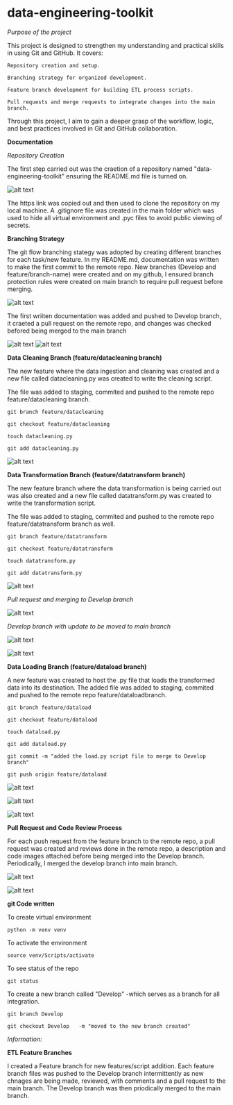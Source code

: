# data-engineering-toolkit

*Purpose of the project*

This project is designed to strengthen my understanding and practical skills in using Git and GitHub. It covers:

    Repository creation and setup.

    Branching strategy for organized development.

    Feature branch development for building ETL process scripts.

    Pull requests and merge requests to integrate changes into the main branch.

Through this project, I aim to gain a deeper grasp of the workflow, logic, and best practices involved in Git and GitHub collaboration.

**Documentation**

*Repository Creation*

The first step carried out was the craetion of a repository named "data-engineering-toolkit" ensuring the README.md file is turned on.

![alt text](Images/image.png)

The https link was copied out and then used to clone the repository on my local machine. A .gitignore file was created in the main folder which was used to hide all virtual environment and .pyc files to avoid public viewing of secrets. 

**Branching Strategy**

The git flow branching stategy was adopted by creating different branches for each task/new feature.
In my README.md, documentation was written to make the first commit to the remote repo. 
New branches (Develop and feature/branch-name) were created and on my github, I ensured branch protection rules were created on main branch to require pull request before merging.

![alt text](Images/image-1.png)

The first wriiten documentation was added and pushed to Develop branch, it craeted a pull request on the remote repo, and changes was checked befored being merged to the main branch

![alt text](Images/image-2.png)
![alt text](Images/image-3.png)

**Data Cleaning Branch (feature/datacleaning branch)**

The new feature where the data ingestion and cleaning was created and a new file called datacleaning.py was created to write the cleaning script. 

The file was added to staging, commited and pushed to the remote repo feature/datacleaning branch.

    git branch feature/datacleaning

    git checkout feature/datacleaning

    touch datacleaning.py

    git add datacleaning.py

![alt text](Images/image.png)

**Data Transformation Branch (feature/datatransform branch)**

The new feature branch where the data transformation is being carried out was also created and a new file called datatransform.py was created to write the transformation script. 

The file was added to staging, commited and pushed to the remote repo feature/datatransform branch as well.

    git branch feature/datatransform

    git checkout feature/datatransform

    touch datatransform.py

    git add datatransform.py

![alt text](Images/image-4.png)

*Pull request and merging to Develop branch*

![alt text](Images/image-5.png)

*Develop branch with update to be moved to main branch*

![alt text](Images/image-6.png)

![alt text](Images/image-7.png)

**Data Loading Branch (feature/dataload branch)**

A new feature was created to host the .py file that loads the transformed data into its destination. The added file was added to staging, commited and pushed to the remote repo feature/dataloadbranch.

    git branch feature/dataload

    git checkout feature/dataload

    touch dataload.py

    git add dataload.py

    git commit -m "added the load.py script file to merge to Develop branch"

    git push origin feature/dataload

![alt text](Images/image-8.png)

![alt text](Images/image-9.png)

![alt text](Images/image-10.png)

 **Pull Request and Code Review Process**

For each push request from the feature branch to the remote repo, a pull request was created and reviews done in the remote repo, a description and code images attached before being merged into the Develop branch.
Periodically, I merged the develop branch into main branch.

![alt text](Images/image-11.png)

![alt text](Images/image-12.png)

**git Code written**

To create virtual environment

    python -m venv venv

To activate the environment

    source venv/Scripts/activate

To see status of the repo

    git status

To create a new branch called "Develop" -which serves as a branch for all integration.

    git branch Develop

    git checkout Develop   -m "moved to the new branch created"

*Information:*

**ETL Feature Branches**

I created a Feature branch for new features/script addition.
Each feature branch files was pushed to the Develop branch intermittently as new chnages are being made, reviewed, with comments and a pull request to the main branch.
The Develop branch was then priodically merged to the main branch.
    

